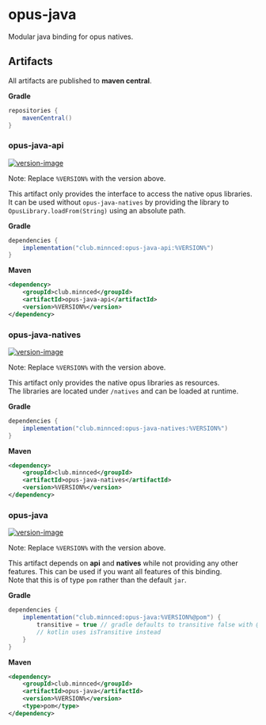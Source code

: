 [api-version]: https://img.shields.io/maven-central/v/club.minnced/opus-java-api
[api-download]: https://mvnrepository.com/artifact/club.minnced/opus-java-api/latest
[natives-version]: https://img.shields.io/maven-central/v/club.minnced/opus-java-natives
[natives-download]: https://mvnrepository.com/artifact/club.minnced/opus-java-natives/latest
[core-version]: https://img.shields.io/maven-central/v/club.minnced/opus-java
[core-download]: https://mvnrepository.com/artifact/club.minnced/opus-java/latest

# opus-java

Modular java binding for opus natives.

## Artifacts

All artifacts are published to **maven central**.

**Gradle**

```gradle
repositories {
    mavenCentral()
}
```

### opus-java-api

[ ![version-image][api-version] ][api-download]

Note: Replace `%VERSION%` with the version above.

This artifact only provides the interface to access the native opus libraries. 
It can be used without `opus-java-natives` by providing the library to `OpusLibrary.loadFrom(String)` using
an absolute path.

**Gradle**

```gradle
dependencies {
    implementation("club.minnced:opus-java-api:%VERSION%")
}
```

**Maven**

```xml
<dependency>
    <groupId>club.minnced</groupId>
    <artifactId>opus-java-api</artifactId>
    <version>%VERSION%</version>
</dependency>
```

### opus-java-natives

[ ![version-image][natives-version] ][natives-download]

Note: Replace `%VERSION%` with the version above.

This artifact only provides the native opus libraries as resources.
<br>The libraries are located under `/natives` and can be loaded at runtime.

**Gradle**

```gradle
dependencies {
    implementation("club.minnced:opus-java-natives:%VERSION%")
}
```

**Maven**

```xml
<dependency>
    <groupId>club.minnced</groupId>
    <artifactId>opus-java-natives</artifactId>
    <version>%VERSION%</version>
</dependency>
```

### opus-java

[ ![version-image][core-version] ][core-download]

Note: Replace `%VERSION%` with the version above.

This artifact depends on **api** and **natives** while not providing
any other features. This can be used if you want all features of this binding.
<br>Note that this is of type `pom` rather than the default `jar`.

**Gradle**

```gradle
dependencies {
    implementation("club.minnced:opus-java:%VERSION%@pom") {
        transitive = true // gradle defaults to transitive false with @pom
        // kotlin uses isTransitive instead
    }
}
```

**Maven**

```xml
<dependency>
    <groupId>club.minnced</groupId>
    <artifactId>opus-java</artifactId>
    <version>%VERSION%</version>
    <type>pom</type>
</dependency>
```
